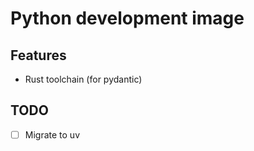 # Python development image

## Features

* Rust toolchain (for pydantic)

## TODO

+ [ ] Migrate to uv
